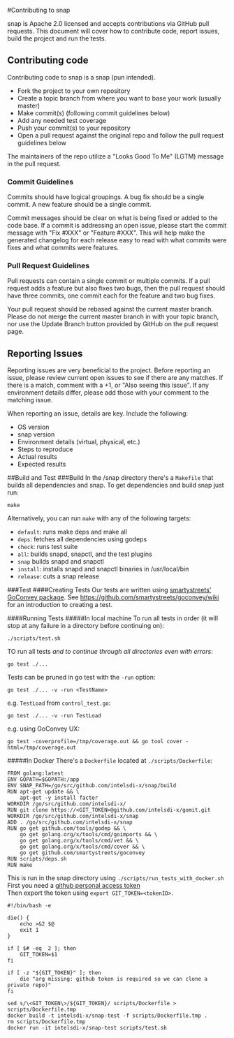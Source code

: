 #Contributing to snap

snap is Apache 2.0 licensed and accepts contributions via GitHub pull requests. This document
will cover how to contribute code, report issues, build the project and run the tests.

## Contributing code

Contributing code to snap is a snap (pun intended).
- Fork the project to your own repository
- Create a topic branch from where you want to base your work (usually master)
- Make commit(s) (following commit guidelines below)
- Add any needed test coverage
- Push your commit(s) to your repository
- Open a pull request against the original repo and follow the pull request guidelines below

The maintainers of the repo utilize a "Looks Good To Me" (LGTM) message in the pull request.

### Commit Guidelines

Commits should have logical groupings. A bug fix should be a single commit. A new feature
should be a single commit. 

Commit messages should be clear on what is being fixed or added to the code base. If a
commit is addressing an open issue, please start the commit message with "Fix #XXX" or 
"Feature #XXX". This will help make the generated changelog for each release easy to read
with what commits were fixes and what commits were features.

### Pull Request Guidelines

Pull requests can contain a single commit or multiple commits. If a pull request adds
a feature but also fixes two bugs, then the pull request should have three commits, one
commit each for the feature and two bug fixes.

Your pull request should be rebased against the current master branch. Please do not merge
the current master branch in with your topic branch, nor use the Update Branch button provided
by GitHub on the pull request page.

## Reporting Issues

Reporting issues are very beneficial to the project. Before reporting an issue, please review current
open issues to see if there are any matches. If there is a match, comment with a +1, or "Also seeing this issue".
If any environment details differ, please add those with your comment to the matching issue.

When reporting an issue, details are key. Include the following:
- OS version
- snap version
- Environment details (virtual, physical, etc.)
- Steps to reproduce
- Actual results
- Expected results
 
##Build and Test
###Build
In the /snap directory there's a `Makefile` that builds all dependencies and snap.
To get dependencies and build snap just run:  
```
make
```

Alternatively, you can run `make` with any of the following targets:

* `default`: runs make deps and make all
* `deps`: fetches all dependencies using godeps
* `check`: runs test suite
* `all`: builds snapd, snapctl, and the test plugins
* `snap` builds snapd and snapctl
* `install`: installs snapd and snapctl binaries in /usr/local/bin
* `release`: cuts a snap release

###Test
####Creating Tests
Our tests are written using [smartystreets' GoConvey package](https://github.com/smartystreets/goconvey).  See https://github.com/smartystreets/goconvey/wiki for an introduction to creating a test.

####Running Tests
#####In local machine
To run all tests in order (it will stop at any failure in a directory before continuing on):  
```
./scripts/test.sh
```

TO run all tests *and to continue through all directories even with errors*:  
```
go test ./...
```  

Tests can be pruned in go test with the `-run` option:
```
go test ./... -v -run <TestName>
```

e.g. `TestLoad` from `control_test.go`:
```
go test ./... -v -run TestLoad
```

e.g. using GoConvey UX:
```
go test -coverprofile=/tmp/coverage.out && go tool cover -html=/tmp/coverage.out
```

#####In Docker
There's a `Dockerfile` located at `./scripts/Dockerfile`:
```
FROM golang:latest
ENV GOPATH=$GOPATH:/app
ENV SNAP_PATH=/go/src/github.com/intelsdi-x/snap/build
RUN apt-get update && \
    apt-get -y install facter
WORKDIR /go/src/github.com/intelsdi-x/
RUN git clone https://<GIT_TOKEN>@github.com/intelsdi-x/gomit.git
WORKDIR /go/src/github.com/intelsdi-x/snap
ADD . /go/src/github.com/intelsdi-x/snap
RUN go get github.com/tools/godep && \
    go get golang.org/x/tools/cmd/goimports && \
    go get golang.org/x/tools/cmd/vet && \
    go get golang.org/x/tools/cmd/cover && \
    go get github.com/smartystreets/goconvey
RUN scripts/deps.sh
RUN make
```
This is run in the snap directory using `./scripts/run_tests_with_docker.sh`  
First you need a [github personal access token](https://help.github.com/articles/creating-an-access-token-for-command-line-use/)  
Then export the token using `export GIT_TOKEN=<tokenID>`.

```
#!/bin/bash -e

die() {
    echo >&2 $@
    exit 1
}

if [ $# -eq  2 ]; then
	GIT_TOKEN=$1
fi

if [ -z "${GIT_TOKEN}" ]; then
	die "arg missing: github token is required so we can clone a private repo)"
fi

sed s/\<GIT_TOKEN\>/${GIT_TOKEN}/ scripts/Dockerfile > scripts/Dockerfile.tmp
docker build -t intelsdi-x/snap-test -f scripts/Dockerfile.tmp .
rm scripts/Dockerfile.tmp
docker run -it intelsdi-x/snap-test scripts/test.sh
```
